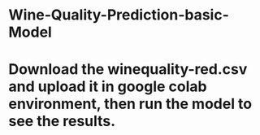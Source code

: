 # Wine-Quality-Prediction-basic-Model
# Download the winequality-red.csv and upload it in google colab environment, then run the model to see the results.
